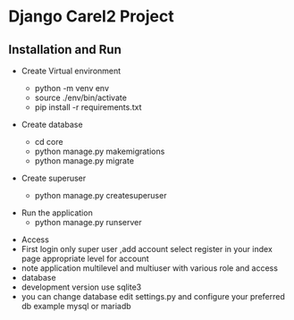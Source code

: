 # Django Carel2 Project


## Installation and Run

- Create Virtual environment
  - python -m venv env
  - source ./env/bin/activate
  - pip install -r requirements.txt
- Create database
  - cd core
  - python manage.py makemigrations
  - python manage.py migrate

- Create superuser
  - python manage.py createsuperuser

* Run the application
  - python manage.py runserver

- Access
- First login only super user ,add account select register in your index page appropriate level for account
- note application multilevel and multiuser with various role and access
- database
- development version use sqlite3
- you can change database edit settings.py and configure your preferred db example mysql or mariadb 

